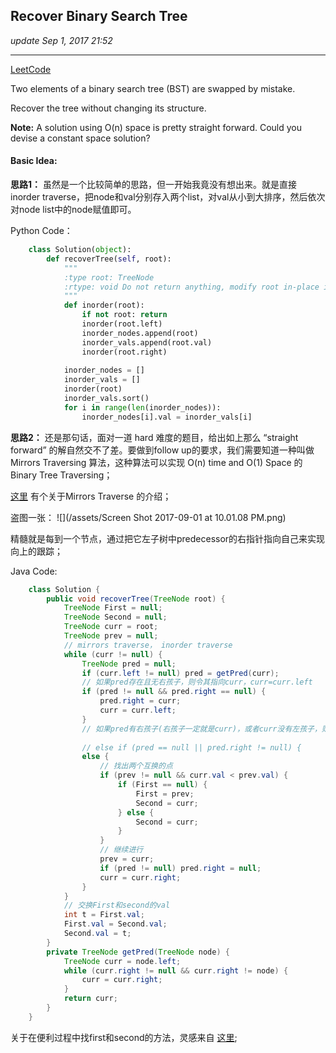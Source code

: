 ## Recover Binary Search Tree
_update Sep 1, 2017  21:52_

---
[LeetCode](https://leetcode.com/problems/recover-binary-search-tree/description/)

Two elements of a binary search tree (BST) are swapped by mistake.

Recover the tree without changing its structure.

**Note:**
A solution using O(n) space is pretty straight forward. Could you devise a constant space solution?

#### Basic Idea:
**思路1：**
虽然是一个比较简单的思路，但一开始我竟没有想出来。就是直接 inorder traverse，把node和val分别存入两个list，对val从小到大排序，然后依次对node list中的node赋值即可。

Python Code：
```python
    class Solution(object):
        def recoverTree(self, root):
            """
            :type root: TreeNode
            :rtype: void Do not return anything, modify root in-place instead.
            """
            def inorder(root):
                if not root: return
                inorder(root.left)
                inorder_nodes.append(root)
                inorder_vals.append(root.val)
                inorder(root.right)
            
            inorder_nodes = []
            inorder_vals = []
            inorder(root)
            inorder_vals.sort()
            for i in range(len(inorder_nodes)):
                inorder_nodes[i].val = inorder_vals[i]
```

**思路2：**
还是那句话，面对一道 hard 难度的题目，给出如上那么 “straight forward” 的解自然交不了差。要做到follow up的要求，我们需要知道一种叫做 Mirrors Traversing 算法，这种算法可以实现 O(n) time and O(1) Space 的 Binary Tree Traversing；

[这里](http://www.cnblogs.com/AnnieKim/archive/2013/06/15/morristraversal.html) 有个关于Mirrors Traverse 的介绍；

盗图一张：
![](/assets/Screen Shot 2017-09-01 at 10.01.08 PM.png)

精髓就是每到一个节点，通过把它左子树中predecessor的右指针指向自己来实现向上的跟踪；

Java Code:
```java
    class Solution {
        public void recoverTree(TreeNode root) {
            TreeNode First = null;
            TreeNode Second = null;
            TreeNode curr = root;
            TreeNode prev = null;
            // mirrors traverse， inorder traverse
            while (curr != null) {
                TreeNode pred = null;
                if (curr.left != null) pred = getPred(curr);
                // 如果pred存在且无右孩子，则令其指向curr，curr=curr.left
                if (pred != null && pred.right == null) {
                    pred.right = curr;
                    curr = curr.left;
                }
                // 如果pred有右孩子(右孩子一定就是curr)，或者curr没有左孩子，则visit curr
                
                // else if (pred == null || pred.right != null) {
                else {
                    // 找出两个互换的点
                    if (prev != null && curr.val < prev.val) {
                        if (First == null) {
                            First = prev;
                            Second = curr;
                        } else {
                            Second = curr;
                        }
                    }
                    // 继续进行
                    prev = curr;
                    if (pred != null) pred.right = null;
                    curr = curr.right;
                }
            }
            // 交换First和second的val
            int t = First.val;
            First.val = Second.val;
            Second.val = t;
        }
        private TreeNode getPred(TreeNode node) {
            TreeNode curr = node.left;
            while (curr.right != null && curr.right != node) {
                curr = curr.right;
            }
            return curr;
        }
    }
```
关于在便利过程中找first和second的方法，灵感来自 [这里](http://fisherlei.blogspot.com/2012/12/leetcode-recover-binary-search-tree.html);


